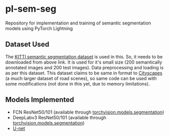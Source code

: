 # pl-sem-seg
Repository for implementation and training of semantic segmentation models using PyTorch Lightning

## Dataset Used
The [KITTI semantic segmentation dataset](http://www.cvlibs.net/datasets/kitti/eval_semseg.php?benchmark=semantics2015) is used in this. So, it needs to be downloaded from above link. It is used for it's small size (200 semantically annotated images and 200 test images). Data preprocessing and loading is as per this dataset. This dataset claims to be same in format to [Cityscapes](https://www.cityscapes-dataset.com/) (a much larger dataset of road scenes), so same code can be used with some modifications (not done in this yet, due to memory limitations).

## Models Implemented
- FCN ResNet50/101 (available through [torchvision.models.segmentation](https://pytorch.org/docs/stable/torchvision/models.html#semantic-segmentation))
- DeepLabv3 ResNet50/101 (available through [torchvision.models.segmentation](https://pytorch.org/docs/stable/torchvision/models.html#semantic-segmentation))
- [U-net](https://lmb.informatik.uni-freiburg.de/people/ronneber/u-net/)